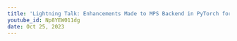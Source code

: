```yaml
---
title: 'Lightning Talk: Enhancements Made to MPS Backend in PyTorch for Applications Running on Mac Platforms - Kulin Seth, Apple'
youtube_id: Np8YEW011dg
date: Oct 25, 2023
---
```

